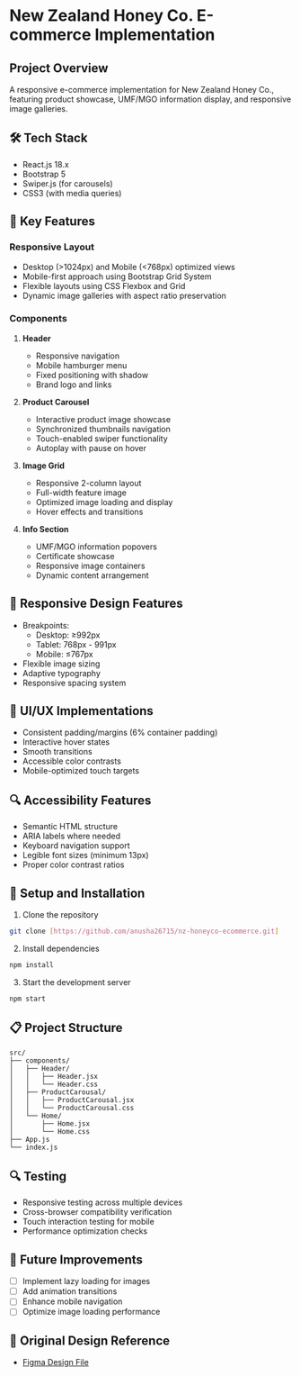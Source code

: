 # New Zealand Honey Co. E-commerce Implementation

## Project Overview
A responsive e-commerce implementation for New Zealand Honey Co., featuring product showcase, UMF/MGO information display, and responsive image galleries.

## 🛠 Tech Stack
- React.js 18.x
- Bootstrap 5
- Swiper.js (for carousels)
- CSS3 (with media queries)

## 🎯 Key Features

### Responsive Layout
- Desktop (>1024px) and Mobile (<768px) optimized views
- Mobile-first approach using Bootstrap Grid System
- Flexible layouts using CSS Flexbox and Grid
- Dynamic image galleries with aspect ratio preservation

### Components
1. **Header**
   - Responsive navigation
   - Mobile hamburger menu
   - Fixed positioning with shadow
   - Brand logo and links

2. **Product Carousel**
   - Interactive product image showcase
   - Synchronized thumbnails navigation
   - Touch-enabled swiper functionality
   - Autoplay with pause on hover

3. **Image Grid**
   - Responsive 2-column layout
   - Full-width feature image
   - Optimized image loading and display
   - Hover effects and transitions

4. **Info Section**
   - UMF/MGO information popovers
   - Certificate showcase
   - Responsive image containers
   - Dynamic content arrangement

## 📱 Responsive Design Features
- Breakpoints:
  - Desktop: ≥992px
  - Tablet: 768px - 991px
  - Mobile: ≤767px
- Flexible image sizing
- Adaptive typography
- Responsive spacing system

## 🎨 UI/UX Implementations
- Consistent padding/margins (6% container padding)
- Interactive hover states
- Smooth transitions
- Accessible color contrasts
- Mobile-optimized touch targets

## 🔍 Accessibility Features
- Semantic HTML structure
- ARIA labels where needed
- Keyboard navigation support
- Legible font sizes (minimum 13px)
- Proper color contrast ratios

## 🚀 Setup and Installation
1. Clone the repository
```bash
git clone [https://github.com/anusha26715/nz-honeyco-ecommerce.git]
```

2. Install dependencies
```bash
npm install
```

3. Start the development server
```bash
npm start
```

## 📋 Project Structure
```
src/
├── components/
│   ├── Header/
│   │   ├── Header.jsx
│   │   └── Header.css
│   ├── ProductCarousal/
│   │   ├── ProductCarousal.jsx
│   │   └── ProductCarousal.css
│   └── Home/
│       ├── Home.jsx
│       └── Home.css
├── App.js
└── index.js
```

## 🔍 Testing
- Responsive testing across multiple devices
- Cross-browser compatibility verification
- Touch interaction testing for mobile
- Performance optimization checks

## 🎯 Future Improvements
- [ ] Implement lazy loading for images
- [ ] Add animation transitions
- [ ] Enhance mobile navigation
- [ ] Optimize image loading performance

## 📝 Original Design Reference
- [Figma Design File](https://www.figma.com/design/KuTJztBgGAGZCKGbotH2nU/NZHC-UMF-MGO?node-id=1-2&t=rGX2823gt6Uba7uJ-0)